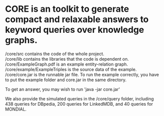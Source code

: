 # CORE is an toolkit to generate compact and relaxable answers to keyword queries over knowledge graphs.

/core/src contains the code of the whole project.<br>
/core/lib contains the libraries that the code is dependent on.<br>
/core/ExampleGraph.pdf is an example entity-relation graph.<br>
/core/example/ExampleTriples is the source data of the example.<br>
/core/core.jar is the runnable jar file. To run the example correctly, you have to put the example folder and core.jar in the same directory.

To get an answer, you may wish to run 'java -jar core.jar'

We also provide the simulated queries in the /core/query folder, including 438 queries for DBpedia, 200 queries for LinkedMDB, and 40 queries for MONDIAL.
